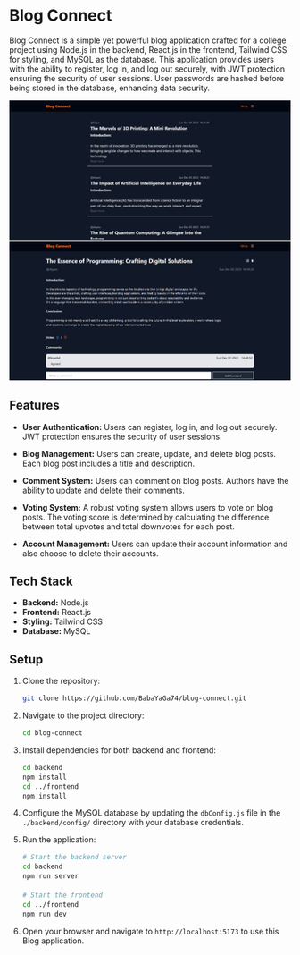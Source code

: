 # Blog Connect

Blog Connect is a simple yet powerful blog application crafted for a college project using Node.js in the backend, React.js in the frontend, Tailwind CSS for styling, and MySQL as the database. This application provides users with the ability to register, log in, and log out securely, with JWT protection ensuring the security of user sessions. User passwords are hashed before being stored in the database, enhancing data security.

![HomePage](./frontend/public/images/home.png)
![DetailPage](./frontend/public/images/detail.png)

## Features

- **User Authentication:** Users can register, log in, and log out securely. JWT protection ensures the security of user sessions.

- **Blog Management:** Users can create, update, and delete blog posts. Each blog post includes a title and description.

- **Comment System:** Users can comment on blog posts. Authors have the ability to update and delete their comments.

- **Voting System:** A robust voting system allows users to vote on blog posts. The voting score is determined by calculating the difference between total upvotes and total downvotes for each post.

- **Account Management:** Users can update their account information and also choose to delete their accounts.

## Tech Stack

- **Backend:** Node.js
- **Frontend:** React.js
- **Styling:** Tailwind CSS
- **Database:** MySQL

## Setup

1. Clone the repository:

   ```bash
   git clone https://github.com/BabaYaGa74/blog-connect.git
   ```

2. Navigate to the project directory:

   ```bash
   cd blog-connect
   ```

3. Install dependencies for both backend and frontend:

   ```bash
   cd backend
   npm install
   cd ../frontend
   npm install
   ```

4. Configure the MySQL database by updating the `dbConfig.js` file in the `./backend/config/` directory with your database credentials.

5. Run the application:

   ```bash
   # Start the backend server
   cd backend
   npm run server

   # Start the frontend
   cd ../frontend
   npm run dev
   ```

6. Open your browser and navigate to `http://localhost:5173` to use this Blog application.

